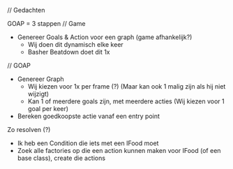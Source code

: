 // Gedachten

GOAP = 3 stappen
// Game
- Genereer Goals & Action voor een graph (game afhankelijk?)
  - Wij doen dit dynamisch elke keer
  - Basher Beatdown doet dit 1x

// GOAP
- Genereer Graph
  - Wij kiezen voor 1x per frame (?) (Maar kan ook 1 malig zijn als hij niet wijzigt)
  - Kan 1 of meerdere goals zijn, met meerdere acties (Wij kiezen voor 1 goal per keer)
- Bereken goedkoopste actie vanaf een entry point

Zo resolven (?)

- Ik heb een Condition die iets met een IFood moet
- Zoek alle factories op die een action kunnen maken voor IFood (of een base class), create die actions


